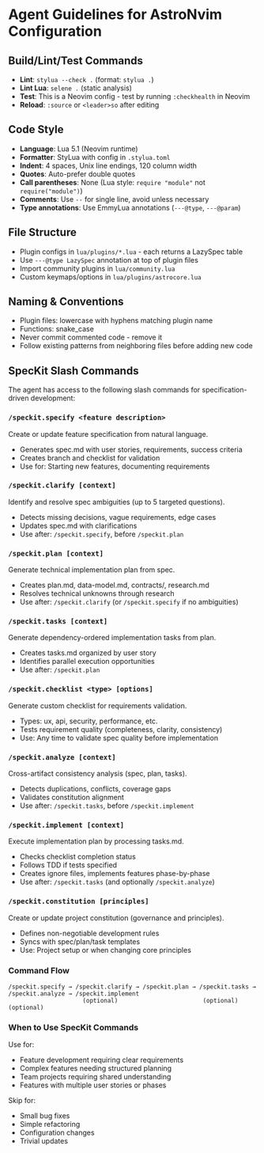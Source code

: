 # Agent Guidelines for AstroNvim Configuration

## Build/Lint/Test Commands
- **Lint**: `stylua --check .` (format: `stylua .`)
- **Lint Lua**: `selene .` (static analysis)
- **Test**: This is a Neovim config - test by running `:checkhealth` in Neovim
- **Reload**: `:source` or `<leader>so` after editing

## Code Style
- **Language**: Lua 5.1 (Neovim runtime)
- **Formatter**: StyLua with config in `.stylua.toml`
- **Indent**: 4 spaces, Unix line endings, 120 column width
- **Quotes**: Auto-prefer double quotes
- **Call parentheses**: None (Lua style: `require "module"` not `require("module")`)
- **Comments**: Use `--` for single line, avoid unless necessary
- **Type annotations**: Use EmmyLua annotations (`---@type`, `---@param`)

## File Structure
- Plugin configs in `lua/plugins/*.lua` - each returns a LazySpec table
- Use `---@type LazySpec` annotation at top of plugin files
- Import community plugins in `lua/community.lua`
- Custom keymaps/options in `lua/plugins/astrocore.lua`

## Naming & Conventions
- Plugin files: lowercase with hyphens matching plugin name
- Functions: snake_case
- Never commit commented code - remove it
- Follow existing patterns from neighboring files before adding new code

## SpecKit Slash Commands

The agent has access to the following slash commands for specification-driven development:

### `/speckit.specify <feature description>`
Create or update feature specification from natural language.
- Generates spec.md with user stories, requirements, success criteria
- Creates branch and checklist for validation
- Use for: Starting new features, documenting requirements

### `/speckit.clarify [context]`
Identify and resolve spec ambiguities (up to 5 targeted questions).
- Detects missing decisions, vague requirements, edge cases
- Updates spec.md with clarifications
- Use after: `/speckit.specify`, before `/speckit.plan`

### `/speckit.plan [context]`
Generate technical implementation plan from spec.
- Creates plan.md, data-model.md, contracts/, research.md
- Resolves technical unknowns through research
- Use after: `/speckit.clarify` (or `/speckit.specify` if no ambiguities)

### `/speckit.tasks [context]`
Generate dependency-ordered implementation tasks from plan.
- Creates tasks.md organized by user story
- Identifies parallel execution opportunities
- Use after: `/speckit.plan`

### `/speckit.checklist <type> [options]`
Generate custom checklist for requirements validation.
- Types: ux, api, security, performance, etc.
- Tests requirement quality (completeness, clarity, consistency)
- Use: Any time to validate spec quality before implementation

### `/speckit.analyze [context]`
Cross-artifact consistency analysis (spec, plan, tasks).
- Detects duplications, conflicts, coverage gaps
- Validates constitution alignment
- Use after: `/speckit.tasks`, before `/speckit.implement`

### `/speckit.implement [context]`
Execute implementation plan by processing tasks.md.
- Checks checklist completion status
- Follows TDD if tests specified
- Creates ignore files, implements features phase-by-phase
- Use after: `/speckit.tasks` (and optionally `/speckit.analyze`)

### `/speckit.constitution [principles]`
Create or update project constitution (governance and principles).
- Defines non-negotiable development rules
- Syncs with spec/plan/task templates
- Use: Project setup or when changing core principles

### Command Flow
```
/speckit.specify → /speckit.clarify → /speckit.plan → /speckit.tasks → /speckit.analyze → /speckit.implement
                     (optional)                        (optional)     (optional)
```

### When to Use SpecKit Commands
Use for:
- Feature development requiring clear requirements
- Complex features needing structured planning
- Team projects requiring shared understanding
- Features with multiple user stories or phases

Skip for:
- Small bug fixes
- Simple refactoring
- Configuration changes
- Trivial updates
